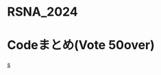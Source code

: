# RSNA_2024

# Codeまとめ(Vote 50over)
[s](https://www.kaggle.com/code/satyaprakashshukl/rsna-lumbar-spine-analysis)
